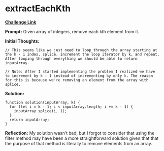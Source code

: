 # extractEachKth

[**Challenge Link**](https://app.codesignal.com/arcade/intro/level-8/3AgqcKrxbwFhd3Z3R)

**Prompt:** Given array of integers, remove each kth element from it.

**Initial Thoughts:**

```
// This seems like we just need to loop through the array starting at the k - 1 index, splice, increment the loop iterator by k, and repeat. After looping through everything we should be able to return inputArray.

// Note: After I started implementing the problem I realized we have to increment by k - 1 instead of incrementing by only k. The reason for this is because we're removing an element from the array with splice.
```

**Solution:**

```
function solution(inputArray, k) {
  for (let i = k - 1; i < inputArray.length; i += k - 1) {
    inputArray.splice(i, 1);
  }
  return inputArray;
}
```

**Reflection:** My solution wasn't bad, but I forgot to consider that using the filter method may have been a more straightforward solution given that that the purpose of that method is literally to remove elements from an array.
